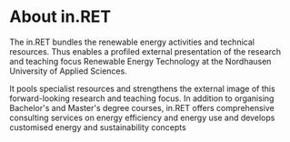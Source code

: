 # About in.RET
The in.RET bundles the renewable energy activities and technical resources.
Thus enables a profiled external presentation of the research and teaching focus Renewable Energy Technology at the Nordhausen University of Applied Sciences.

It pools specialist resources and strengthens the external image of this forward-looking research and teaching focus. 
In addition to organising Bachelor's and Master's degree courses, in.RET offers comprehensive consulting services on energy efficiency and energy use and develops customised energy and sustainability concepts
